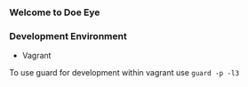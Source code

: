 ### Welcome to Doe Eye

### Development Environment

- Vagrant

To use guard for development within vagrant use `guard -p -l3`
